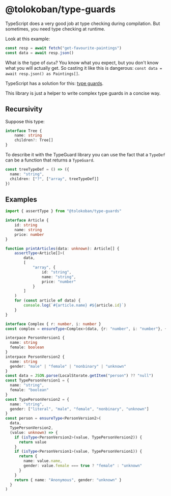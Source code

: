 # @tolokoban/type-guards

TypeScript does a very good job at type checking during compilation.
But sometimes, you need type checking at runtime.

Look at this example:

```ts
const resp = await fetch("get-favourite-paintings")
const data = await resp.json()
```

What is the type of `data`? You know what you expect, but you don't know what you will actually get.
So casting it like this is dangerous: `const data = await resp.json() as Paintings[]`.

TypeScript has a solution for this: [type guards](https://www.typescriptlang.org/docs/handbook/2/narrowing.html#using-type-predicates).

This library is just a helper to write complex type guards in a concise way.

## Recursivity

Suppose this type:

```ts
interface Tree {
    name: string
    children?: Tree[]
}
```

To describe it with the TypeGuard library you can use the fact that a `TypeDef` can be a function that returns a `TypeGuard`.

```ts
const treeTypeDef = () => ({
  name: "string",
  children: ["?", ["array", treeTypeDef]]
})
```

## Examples

```ts
import { assertType } from "@tolokoban/type-guards"

interface Article {
    id: string
    name: string
    price: number
}

function printArticles(data: unknown): Article[] {
    assertType<Article[]>(
        data,
        [
            "array", {
                id: "string",
                name: "string",
                price: "number"
            }
        ]
    )
    for (const article of data) {
        console.log(`#{article.name} #${article.id}`)
    }
}
```

```ts
interface Complex { r: number, i: number }
const complex = ensureType<Complex>(data, {r: "number", i: "number"}, { r: 1, i: 0 })
```

```ts
interpace PersonVersion1 {
  name: string
  female: boolean
}
interpace PersonVersion2 {
  name: string
  gender: "male" | "female" | "nonbinary" | "unknown"
}
const data = JSON.parse(LocalStorate.getItem("person") ?? "null")
const TypePersonVersion1 = {
  name: "string",
  female: "boolean"
}
const TypePersonVersion2 = {
  name: "string",
  gender: ["literal", "male", "female", "nonbinary", "unknown"]
}
const person = ensureType<PersonVersion2>(
  data,
  TypePersonVersion2,
  (value: unknown) => {
    if (isType<PersonVersion2>(value, TypePersonVersion2)) {
      return value
    }
    if (isType<PersonVersion1>(value, TypePersonVersion1)) {
      return {
        name: value.name,
        gender: value.female === true ? "female" : "unknown"
      }
    }
    return { name: "Anonymous", gender: "unknown" }
  }
)
```
